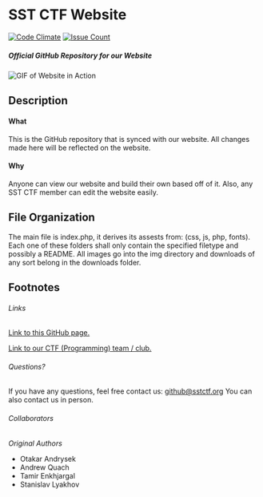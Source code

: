 # SST CTF Website

[![Code Climate](https://codeclimate.com/github/SST-CTF/website/badges/gpa.svg)](https://codeclimate.com/github/SST-CTF/website)
[![Issue Count](https://codeclimate.com/github/SST-CTF/website/badges/issue_count.svg)](https://codeclimate.com/github/SST-CTF/website)

##### Official GitHub Repository for our Website
![GIF of Website in Action](https://github.com/SST-CTF/website/blob/master/img/github/webpage.gif?raw=true)

## Description
#### What
This is the GitHub repository that is synced with our website. All changes made here will be reflected on the website.

#### Why
Anyone can view our website and build their own based off of it. Also, any SST CTF member can edit the website easily.

## File Organization
The main file is index.php, it derives its assests from: (css, js, php, fonts). Each one of these folders shall only contain the specified filetype and possibly a README. All images go into the img directory and downloads of any sort belong in the downloads folder.

## Footnotes
###### Links
[Link to this GitHub page.](https://github.com/SST-CTF/website)

[Link to our CTF (Programming) team / club.](http://sstctf.org)

###### Questions?
If you have any questions, feel free contact us: github@sstctf.org
You can also contact us in person.

###### Collaborators
*Original Authors*
- Otakar Andrysek
- Andrew Quach
- Tamir Enkhjargal
- Stanislav Lyakhov
